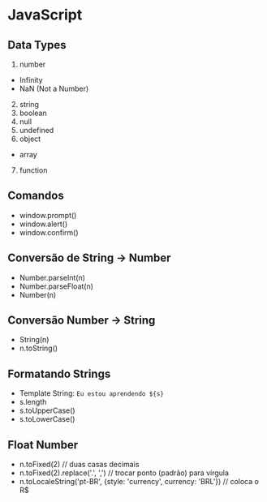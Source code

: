 # JavaScript

## Data Types

1. number
* Infinity
* NaN (Not a Number)
2. string
3. boolean
4. null
5. undefined
6. object
* array
7. function

## Comandos

* window.prompt()
* window.alert()
* window.confirm()

## Conversão de String -> Number

* Number.parseInt(n)
* Number.parseFloat(n)
* Number(n)

## Conversão Number -> String

* String(n)
* n.toString()

## Formatando Strings

* Template String: `Eu estou aprendendo ${s}`
* s.length
* s.toUpperCase()
* s.toLowerCase()

## Float Number

* n.toFixed(2) // duas casas decimais
* n.toFixed(2).replace('.', ',') // trocar ponto (padrão) para vírgula
* n.toLocaleString('pt-BR', {style: 'currency', currency: 'BRL'}) // coloca o R$